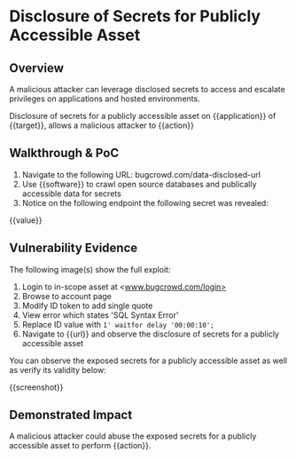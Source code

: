 # Disclosure of Secrets for Publicly Accessible Asset

## Overview

A malicious attacker can leverage disclosed secrets to access and escalate privileges on applications and hosted environments.

<!--
**Please replace text in each section below**

HTTPS not Available or HTTP by default on Login Page Vulnerability Report

Resources:

- <https://owasp.org/www-project-top-ten/2017/A3_2017-Sensitive_Data_Exposure

-->
Disclosure of secrets for a publicly accessible asset on {{application}} of {{target}}, allows a malicious attacker to {{action}}

## Walkthrough & PoC
<!--
Provide a step-by-step walkthrough on how to access the vulnerable injection point, and how to exploit the vulnerability.
Adding a dot-pointed walkthrough with relevant screenshots will speed triage time and result in faster rewards!

Example:

1. Browse to the URL <www.inscope.com/login>
1. Attempt to sign into the website using the login button
1. Observe the page running on HTTP as default

1. Run the following command on a machine with cURL installed
```bash
curl -I www.inscope.com/login
```
1. Observe the repsonse showing a 200 OK on the HTTP response

 -->

1. Navigate to the following URL: bugcrowd.com/data-disclosed-url
1. Use {{software}} to crawl open source databases and publically accessible data for secrets
1. Notice on the following endpoint the following secret was revealed:

{{value}}


## Vulnerability Evidence

<!-- 
Your submission MUST include evidence of the vulnerability and not be theoretical in nature.

This can include a cURL response from the website showing that HTTP is default or HTTPS is not avalible.

For exposed secrets for a publicly accessible asset, please include a screenshot of the data.
**DO NOT SAVE PII**
 -->

The following image(s) show the full exploit:

1. Login to in-scope asset at <www.bugcrowd.com/login>
1. Browse to account page
1. Modify ID token to add single quote
1. View error which states 'SQL Syntax Error'
1. Replace ID value with `1' waitfor delay '00:00:10'; `
1. Navigate to {{url}} and observe the disclosure of secrets for a publicly accessible asset

You can observe the exposed secrets for a publicly accessible asset as well as verify its validity below:

{{screenshot}}

## Demonstrated Impact
<!--
Demonstrating increased impact results in higher rewards! 

Sensitive data disclosure of secrets for assets can enable malicious attackers to attack and escalate privileges on API endpoints and application environments, they can then execute functions under the guise of an admin or user depending on the permissions of the secret

Attempt to abuse the exposed secrets for a publicly accessible asset to access sensitive data or sensitive functions that you control, but do not save or utilize the sensitive data in any way.
-->

A malicious attacker could abuse the exposed secrets for a publicly accessible asset to perform {{action}}.
